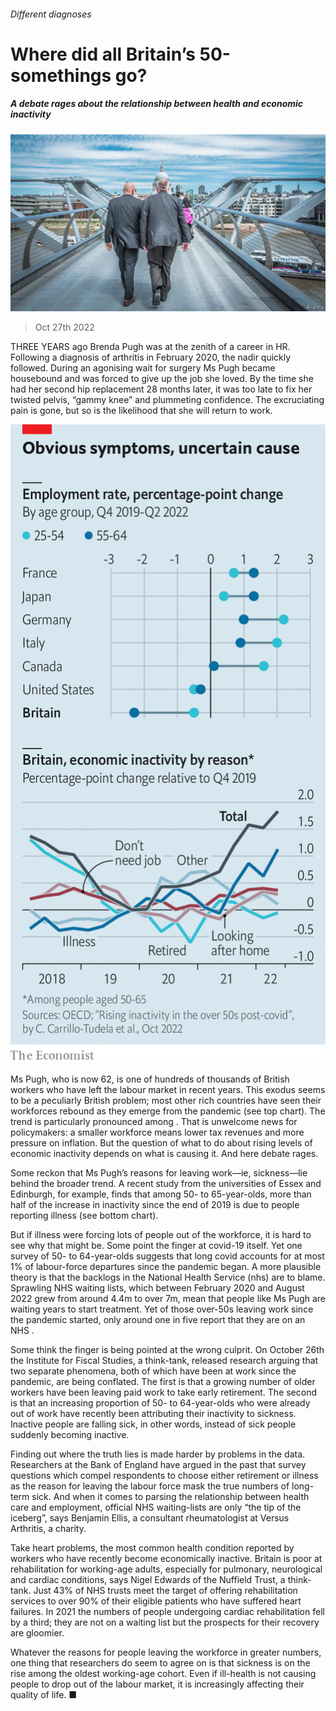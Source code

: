 ###### Different diagnoses

# Where did all Britain’s 50-somethings go? 

##### A debate rages about the relationship between health and economic inactivity 

![image](images/20221029_BRP503.jpg) 

> Oct 27th 2022 

THREE YEARS ago Brenda Pugh was at the zenith of a career in HR. Following a diagnosis of arthritis in February 2020, the nadir quickly followed. During an agonising wait for surgery Ms Pugh became housebound and was forced to give up the job she loved. By the time she had her second hip replacement 28 months later, it was too late to fix her twisted pelvis, “gammy knee” and plummeting confidence. The excruciating pain is gone, but so is the likelihood that she will return to work. 

![image](images/20221029_BRC513.png) 


Ms Pugh, who is now 62, is one of hundreds of thousands of British workers who have left the labour market in recent years. This exodus seems to be a peculiarly British problem; most other rich countries have seen their workforces rebound as they emerge from the pandemic (see top chart). The trend is particularly pronounced among . That is unwelcome news for policymakers: a smaller workforce means lower tax revenues and more pressure on inflation. But the question of what to do about rising levels of economic inactivity depends on what is causing it. And here debate rages.

Some reckon that Ms Pugh’s reasons for leaving work—ie, sickness—lie behind the broader trend. A recent study from the universities of Essex and Edinburgh, for example, finds that among 50- to 65-year-olds, more than half of the increase in inactivity since the end of 2019 is due to people reporting illness (see bottom chart). 

But if illness were forcing lots of people out of the workforce, it is hard to see why that might be. Some point the finger at covid-19 itself. Yet one survey of 50- to 64-year-olds suggests that long covid accounts for at most 1% of labour-force departures since the pandemic began. A more plausible theory is that the backlogs in the National Health Service (nhs) are to blame. Sprawling NHS waiting lists, which between February 2020 and August 2022 grew from around 4.4m to over 7m, mean that people like Ms Pugh are waiting years to start treatment. Yet of those over-50s leaving work since the pandemic started, only around one in five report that they are on an NHS .

Some think the finger is being pointed at the wrong culprit. On October 26th the Institute for Fiscal Studies, a think-tank, released research arguing that two separate phenomena, both of which have been at work since the pandemic, are being conflated. The first is that a growing number of older workers have been leaving paid work to take early retirement. The second is that an increasing proportion of 50- to 64-year-olds who were already out of work have recently been attributing their inactivity to sickness. Inactive people are falling sick, in other words, instead of sick people suddenly becoming inactive. 

Finding out where the truth lies is made harder by problems in the data. Researchers at the Bank of England have argued in the past that survey questions which compel respondents to choose either retirement or illness as the reason for leaving the labour force mask the true numbers of long-term sick. And when it comes to parsing the relationship between health care and employment, official NHS waiting-lists are only “the tip of the iceberg”, says Benjamin Ellis, a consultant rheumatologist at Versus Arthritis, a charity. 

Take heart problems, the most common health condition reported by workers who have recently become economically inactive. Britain is poor at rehabilitation for working-age adults, especially for pulmonary, neurological and cardiac conditions, says Nigel Edwards of the Nuffield Trust, a think-tank. Just 43% of NHS trusts meet the target of offering rehabilitation services to over 90% of their eligible patients who have suffered heart failures. In 2021 the numbers of people undergoing cardiac rehabilitation fell by a third; they are not on a waiting list but the prospects for their recovery are gloomier.

Whatever the reasons for people leaving the workforce in greater numbers, one thing that researchers do seem to agree on is that sickness is on the rise among the oldest working-age cohort. Even if ill-health is not causing people to drop out of the labour market, it is increasingly affecting their quality of life. ■

